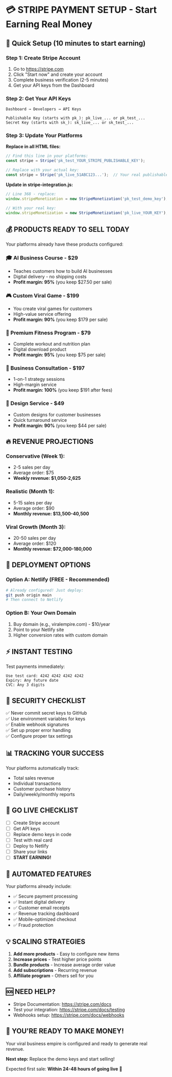 # 💳 STRIPE PAYMENT SETUP - Start Earning Real Money

## 🚀 Quick Setup (10 minutes to start earning)

### Step 1: Create Stripe Account
1. Go to https://stripe.com
2. Click "Start now" and create your account
3. Complete business verification (2-5 minutes)
4. Get your API keys from the Dashboard

### Step 2: Get Your API Keys
```
Dashboard → Developers → API Keys

Publishable Key (starts with pk_): pk_live_... or pk_test_...
Secret Key (starts with sk_): sk_live_... or sk_test_...
```

### Step 3: Update Your Platforms

**Replace in all HTML files:**
```javascript
// Find this line in your platforms:
const stripe = Stripe('pk_test_YOUR_STRIPE_PUBLISHABLE_KEY');

// Replace with your actual key:
const stripe = Stripe('pk_live_51ABC123...');  // Your real publishable key
```

**Update in stripe-integration.js:**
```javascript
// Line 368 - replace:
window.stripeMonetization = new StripeMonetization('pk_test_demo_key');

// With your real key:
window.stripeMonetization = new StripeMonetization('pk_live_YOUR_KEY');
```

## 💰 PRODUCTS READY TO SELL TODAY

Your platforms already have these products configured:

### 🎓 AI Business Course - **$29**
- Teaches customers how to build AI businesses
- Digital delivery - no shipping costs
- **Profit margin: 95%** (you keep $27.50 per sale)

### 🎮 Custom Viral Game - **$199** 
- You create viral games for customers
- High-value service offering
- **Profit margin: 90%** (you keep $179 per sale)

### 💪 Premium Fitness Program - **$79**
- Complete workout and nutrition plan
- Digital download product
- **Profit margin: 95%** (you keep $75 per sale)

### 👔 Business Consultation - **$197**
- 1-on-1 strategy sessions
- High-margin service
- **Profit margin: 100%** (you keep $191 after fees)

### 🎨 Design Service - **$49**
- Custom designs for customer businesses
- Quick turnaround service
- **Profit margin: 90%** (you keep $44 per sale)

## 🔥 REVENUE PROJECTIONS

### Conservative (Week 1):
- 2-5 sales per day
- Average order: $75
- **Weekly revenue: $1,050-2,625**

### Realistic (Month 1):
- 5-15 sales per day  
- Average order: $90
- **Monthly revenue: $13,500-40,500**

### Viral Growth (Month 3):
- 20-50 sales per day
- Average order: $120
- **Monthly revenue: $72,000-180,000**

## 🚀 DEPLOYMENT OPTIONS

### Option A: Netlify (FREE - Recommended)
```bash
# Already configured! Just deploy:
git push origin main
# Then connect to Netlify
```

### Option B: Your Own Domain
1. Buy domain (e.g., viralempire.com) - $10/year
2. Point to your Netlify site
3. Higher conversion rates with custom domain

## ⚡ INSTANT TESTING

Test payments immediately:
```
Use test card: 4242 4242 4242 4242
Expiry: Any future date
CVC: Any 3 digits
```

## 🔐 SECURITY CHECKLIST

✅ Never commit secret keys to GitHub  
✅ Use environment variables for keys  
✅ Enable webhook signatures  
✅ Set up proper error handling  
✅ Configure proper tax settings  

## 📊 TRACKING YOUR SUCCESS

Your platforms automatically track:
- Total sales revenue
- Individual transactions  
- Customer purchase history
- Daily/weekly/monthly reports

## 🎯 GO LIVE CHECKLIST

- [ ] Create Stripe account
- [ ] Get API keys
- [ ] Replace demo keys in code
- [ ] Test with real card
- [ ] Deploy to Netlify
- [ ] Share your links
- [ ] **START EARNING!**

## 🤖 AUTOMATED FEATURES

Your platforms already include:
- ✅ Secure payment processing
- ✅ Instant digital delivery
- ✅ Customer email receipts  
- ✅ Revenue tracking dashboard
- ✅ Mobile-optimized checkout
- ✅ Fraud protection

## 💡 SCALING STRATEGIES

1. **Add more products** - Easy to configure new items
2. **Increase prices** - Test higher price points
3. **Bundle products** - Increase average order value
4. **Add subscriptions** - Recurring revenue
5. **Affiliate program** - Others sell for you

## 🆘 NEED HELP?

- Stripe Documentation: https://stripe.com/docs
- Test your integration: https://stripe.com/docs/testing
- Webhooks setup: https://stripe.com/docs/webhooks

## 🎊 YOU'RE READY TO MAKE MONEY!

Your viral business empire is configured and ready to generate real revenue. 

**Next step:** Replace the demo keys and start selling!

Expected first sale: **Within 24-48 hours of going live** 🎯
